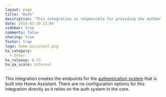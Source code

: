 ```yaml
---
layout: page
title: "Auth"
description: "This integration is responsible for providing the authentication endpoints."
date: 2018-03-19 21:04
sidebar: true
comments: false
sharing: true
footer: true
logo: home-assistant.png
ha_category:
  - Other
ha_release: 0.73
ha_qa_scale: internal
---
```


This integration creates the endpoints for the [authentication system](/docs/authentication/) that is built into Home Assistant.
There are no configuration options for this integration directly as it relies on the auth system in the core.
